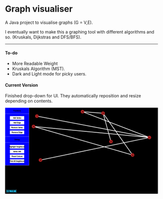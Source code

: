 # Graph visualiser

A Java project to visualise graphs (G = V,E).

I eventually want to make this a graphing tool with different algorithms and so. (Kruskals, Dijkstras and DFS/BFS).

---------------

#### To-do
- More Readable Weight
- Kruskals Algorithm (MST).
- Dark and Light mode for picky users.
	
#### Current Version
Finished drop-down for UI. They automatically reposition and resize depending on contents.

![alt text](https://github.com/LeoTovell/Graph-Visualiser/blob/main/pic/160522.png)
